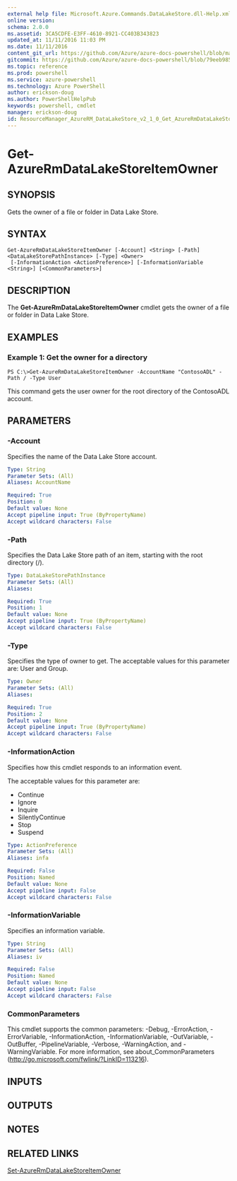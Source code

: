 ```yaml
---
external help file: Microsoft.Azure.Commands.DataLakeStore.dll-Help.xml
online version: 
schema: 2.0.0
ms.assetid: 3CA5CDFE-E3FF-4610-8921-CC403B343823
updated_at: 11/11/2016 11:03 PM
ms.date: 11/11/2016
content_git_url: https://github.com/Azure/azure-docs-powershell/blob/master/azureps-cmdlets-docs/ResourceManager/AzureRM.DataLakeStore/v2.1.0/Get-AzureRmDataLakeStoreItemOwner.md
gitcommit: https://github.com/Azure/azure-docs-powershell/blob/79eeb985ea480979357fb4695832a0c3d29a48bf/azureps-cmdlets-docs/ResourceManager/AzureRM.DataLakeStore/v2.1.0/Get-AzureRmDataLakeStoreItemOwner.md
ms.topic: reference
ms.prod: powershell
ms.service: azure-powershell
ms.technology: Azure PowerShell
author: erickson-doug
ms.author: PowerShellHelpPub
keywords: powershell, cmdlet
manager: erickson-doug
id: ResourceManager_AzureRM_DataLakeStore_v2_1_0_Get_AzureRmDataLakeStoreItemOwner_md
---
```


# Get-AzureRmDataLakeStoreItemOwner

## SYNOPSIS
Gets the owner of a file or folder in Data Lake Store.

## SYNTAX

```
Get-AzureRmDataLakeStoreItemOwner [-Account] <String> [-Path] <DataLakeStorePathInstance> [-Type] <Owner>
 [-InformationAction <ActionPreference>] [-InformationVariable <String>] [<CommonParameters>]
```

## DESCRIPTION
The **Get-AzureRmDataLakeStoreItemOwner** cmdlet gets the owner of a file or folder in Data Lake Store.

## EXAMPLES

### Example 1: Get the owner for a directory
```
PS C:\>Get-AzureRmDataLakeStoreItemOwner -AccountName "ContosoADL" -Path / -Type User
```

This command gets the user owner for the root directory of the ContosoADL account.

## PARAMETERS

### -Account
Specifies the name of the Data Lake Store account.

```yaml
Type: String
Parameter Sets: (All)
Aliases: AccountName

Required: True
Position: 0
Default value: None
Accept pipeline input: True (ByPropertyName)
Accept wildcard characters: False
```

### -Path
Specifies the Data Lake Store path of an item, starting with the root directory (/).

```yaml
Type: DataLakeStorePathInstance
Parameter Sets: (All)
Aliases: 

Required: True
Position: 1
Default value: None
Accept pipeline input: True (ByPropertyName)
Accept wildcard characters: False
```

### -Type
Specifies the type of owner to get.
The acceptable values for this parameter are: User and Group.

```yaml
Type: Owner
Parameter Sets: (All)
Aliases: 

Required: True
Position: 2
Default value: None
Accept pipeline input: True (ByPropertyName)
Accept wildcard characters: False
```

### -InformationAction
Specifies how this cmdlet responds to an information event.

The acceptable values for this parameter are:

- Continue
- Ignore
- Inquire
- SilentlyContinue
- Stop
- Suspend

```yaml
Type: ActionPreference
Parameter Sets: (All)
Aliases: infa

Required: False
Position: Named
Default value: None
Accept pipeline input: False
Accept wildcard characters: False
```

### -InformationVariable
Specifies an information variable.

```yaml
Type: String
Parameter Sets: (All)
Aliases: iv

Required: False
Position: Named
Default value: None
Accept pipeline input: False
Accept wildcard characters: False
```

### CommonParameters
This cmdlet supports the common parameters: -Debug, -ErrorAction, -ErrorVariable, -InformationAction, -InformationVariable, -OutVariable, -OutBuffer, -PipelineVariable, -Verbose, -WarningAction, and -WarningVariable. For more information, see about_CommonParameters (http://go.microsoft.com/fwlink/?LinkID=113216).

## INPUTS

## OUTPUTS

## NOTES

## RELATED LINKS

[Set-AzureRmDataLakeStoreItemOwner](xref:ResourceManager/AzureRM.DataLakeStore/v2.1.0/Set-AzureRmDataLakeStoreItemOwner.md)



